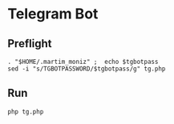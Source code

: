 Telegram Bot
============


Preflight
---------

    . "$HOME/.martim_moniz" ;  echo $tgbotpass
    sed -i "s/TGBOTPASSWORD/$tgbotpass/g" tg.php 


Run
---

    php tg.php
